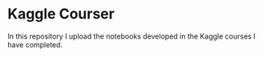 # Kaggle Courser
In this repository I upload the notebooks developed in the Kaggle courses I have completed.
